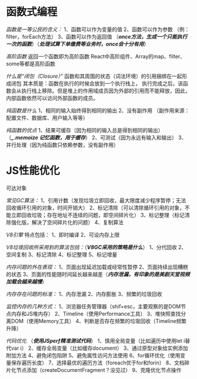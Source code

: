 # 函数式编程

*函数是一等公民的含义：*
1、函数可以作为变量的值
2、函数可以作为参数 （例：filter，forEach方法）
3、函数可以作为返回值  （***once方法，生成一个只能执行一次的函数***）（***处理试算下单缴费等业务时，once会十分有用***）

*高阶函数*
返回一个函数即为高阶函数
React中高阶组件、Array的map、filter、some等都是高阶函数

*什么是“闭包（Closure）”*
函数和其周围的状态（词法环境）的引用捆绑在一起形成闭包
其本质是：函数在执行的时候会放到一个执行栈上， 执行完成之后，该函数会从执行栈上移除。但是堆上的作用域成员因为外部的引用而不能释放，因此，内部函数依然可以访问外部函数的成员。

*纯函数是什么*
1、相同的输入始终得到相同的输出
2、没有副作用 （副作用来源：配置文件、数据库、用户输入等等）

*纯函数的优点*
1、结果可缓存（因为相同的输入总是得到相同的输出）（***_.memoize 记忆函数，用于缓存***）
2、可测试（因为永远有输入和输出）
3、并行处理（因为纯函数只依赖参数，没有副作用）

# JS性能优化

可达对象

*常见GC算法：*
1、引用计数（发现垃圾立即回收，最大限度减少程序暂停；无法回收循环引用的对象，时间开销大）
2、标记清除（可以清除循环引用的对象，不能立即回收垃圾；存在地址不连续的问题，即空间碎片化）
3、标记整理（标记清除强化版，解决了空间碎片化的问题）
4、复制算法

*V8引擎*
特点包括：
1、即时编译
2、可设内存上限

*V8垃圾回收所采用到的算法包括：*（***V8GC采用的策略是什么***）
1、分代回收
2、空间复制
3、标记清除
4、标记整理
5、标记增量

*内存问题的外在表现：*
1、页面出现延迟加载或经常性暂停
2、页面持续出现糟糕的状态
3、页面的性能随时间延长越来越差（***内存泄漏，有印象的是美剧天堂视频加载会越来越慢***）

*内存存在问题的标准：*
1、内存泄漏
2、内存膨胀
3、频繁的垃圾回收

*监控内存的几种方式：*
1、浏览器任务管理器（shif+esc，主要观察的是DOM节点内存和JS堆内存）
2、Timeline（使用Performance工具）
3、堆快照查找分离DOM（使用Memory工具）
4、判断是否存在频繁的垃圾回收（Timeline频繁升降）

*代码优化* （***使用JSperf精准测试代码***）
1、慎用全局变量（比如遍历中使用let i替代var i）
2、缓存全局变量（比如缓存document）
3、通过原型对象给实例添加附加方法
4、避免闭包陷阱
5、避免属性访问方法使用
6、for循环优化（使用变量保存遍历长度）
7、选择最优的遍历方法（foreach优于for和forin）
8、文档碎片化节点添加（createDocumentFragment？没见过）
9、克隆优化节点操作

